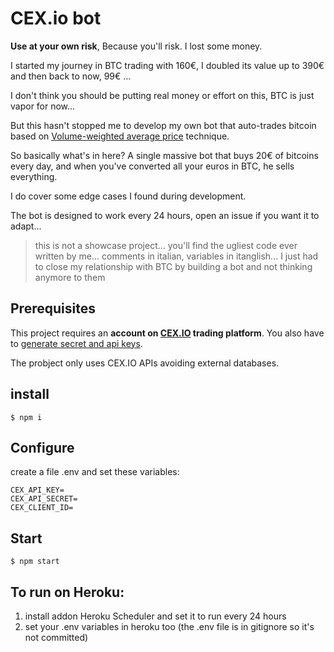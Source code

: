 # CEX.io bot 

**Use at your own risk**, Because you'll risk. I lost some money. 

I started my journey in BTC trading with 160€, I doubled its value up to 390€ and then back to now, 99€ ... 

I don't think you should be putting real money or effort on this, BTC is just vapor for now... 

But this hasn't stopped me to develop my own bot that auto-trades bitcoin based on [Volume-weighted average price](https://en.wikipedia.org/wiki/Volume-weighted_average_price) technique. 

So basically what's in here? A single massive bot that buys 20€ of bitcoins every day, and when you've converted all your euros in BTC, he sells everything. 

I do cover some edge cases I found during development. 

The bot is designed to work every 24 hours, open an issue if you want it to adapt...

> this is not a showcase project... you'll find the ugliest code ever written by me... comments in italian, variables in itanglish... I just had to close my relationship with BTC by building a bot and not thinking anymore to them 

## Prerequisites

This project requires an **account on [CEX.IO](https://cex.io) trading platform**. You also have to [generate secret and api keys](https://cex.io/trade/profile#/api).

The probject only uses CEX.IO APIs avoiding external databases.

## install

```
$ npm i
```

## Configure

create a file .env and set these variables: 

```env
CEX_API_KEY=
CEX_API_SECRET=
CEX_CLIENT_ID=
```

## Start 
```
$ npm start 
```

## To run on Heroku: 

1. install addon Heroku Scheduler and set it to run every 24 hours 
2. set your .env variables in heroku too (the .env file is in gitignore so it's not committed)

